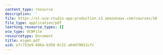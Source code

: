 ```yaml
---
content_type: resource
description: ''
file: https://ol-ocw-studio-app-production.s3.amazonaws.com/courses/18-996-random-matrix-theory-and-its-applications-spring-2004/e7c753e9846ab3598c22a6dd70012cfc_eigen.pdf
file_type: application/pdf
learning_resource_types: []
ocw_type: OCWFile
resourcetype: Document
title: eigen.pdf
uid: e7c753e9-846a-b359-8c22-a6dd70012cfc
---
```

